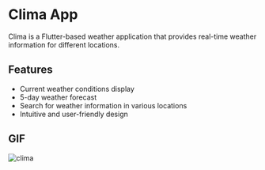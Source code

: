 # Clima App

Clima is a Flutter-based weather application that provides real-time weather information for different locations.

## Features

- Current weather conditions display
- 5-day weather forecast
- Search for weather information in various locations
- Intuitive and user-friendly design

## GIF

![clima](https://github.com/YashM021/Dicee/assets/156659124/79ac09c5-e572-44cb-bb7e-019caec3ab99)


